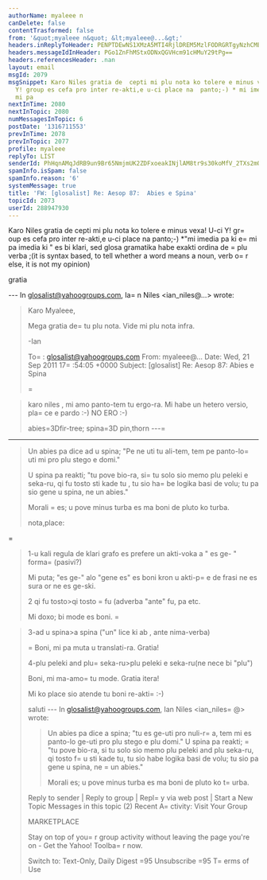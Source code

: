 ```yaml
---
authorName: myaleee n
canDelete: false
contentTrasformed: false
from: '&quot;myaleee n&quot; &lt;myaleee@...&gt;'
headers.inReplyToHeader: PENPTDEwNS1XMzA5MTI4RjlDREM5MzlFODRGRTgyNzhCMEMwQHBoeC5nYmw+
headers.messageIdInHeader: PGo1ZnFhMStxODNxQGVHcm91cHMuY29tPg==
headers.referencesHeader: .nan
layout: email
msgId: 2079
msgSnippet: Karo Niles gratia de  cepti mi plu nota ko tolere e minus vexa!  U-ci
  Y! group es cefa pro inter re-akti,e u-ci place na  panto;-) * mi imedia pa ki e
  mi pa
nextInTime: 2080
nextInTopic: 2080
numMessagesInTopic: 6
postDate: '1316711553'
prevInTime: 2078
prevInTopic: 2077
profile: myaleee
replyTo: LIST
senderId: PhHqnAMqJdRB9un9Br65NmjmUK2ZDFxoeakINjlAM8tr9s30koMfV_2TXs2mOMo3amilT1q-90gVqXyZ8dQMA6fStzLiRQ
spamInfo.isSpam: false
spamInfo.reason: '6'
systemMessage: true
title: 'FW: [glosalist] Re: Aesop 87:  Abies e Spina'
topicId: 2073
userId: 288947930
---
```


Karo Niles
gratia de  cepti mi plu nota ko tolere e minus vexa!  U-ci Y! gr=
oup es cefa pro inter re-akti,e u-ci place na  panto;-)
*"mi imedia pa ki e=
 mi pa imedia ki " es bi klari, sed  glosa gramatika habe exakti ordina de =
plu verba ;(it is syntax based, to tell whether a word means a noun, verb o=
r else, it is not my opinion)

gratia

--- In glosalist@yahoogroups.com, Ia=
n Niles <ian_niles@...> wrote:
>
> 
> 
> Karo Myaleee,
>  
> Mega gratia de=
 tu plu nota. Vide mi plu nota infra.
>  
> -Ian
>  
> 
> 
> 
> 
> 
> 
> To=
: glosalist@yahoogroups.com
> From: myaleee@...
> Date: Wed, 21 Sep 2011 17=
:54:05 +0000
> Subject: [glosalist] Re: Aesop 87: Abies e Spina
> 
>  
> 
>=
 
> karo niles , mi amo panto-tem tu ergo-ra. Mi habe un hetero versio, pla=
ce e pardo :-) NO ERO :-)
>  
> abies=3Dfir-tree; spina=3D pin,thorn
>  ---=
----
>  Un abies pa dice ad u spina; "Pe ne uti tu ali-tem, tem pe panto-lo=
 uti mi pro plu stego e domi." 
> 
> U spina pa reakti; "tu pove bio-ra, si=
 tu solo sio memo plu peleki e seka-ru, qi fu tosto sti kade tu , tu sio ha=
be logika basi de volu; tu pa sio gene u spina, ne un abies."
>  
> Morali =
es; u pove minus turba es ma boni de pluto ko turba. 
> 
> nota,place:
>  
=
> 1-u kali regula de klari grafo es prefere un akti-voka a " es ge- " forma=
(pasivi?)
>  
> <ian> Mi puta; "es ge-" alo "gene es" es boni kron u akti-p=
e de frasi ne es sura or ne es ge-ski. </ian>
> 
>  2 qi fu tosto>qi tosto =
fu (adverba "ante" fu, pa etc.
>  
> <ian> Mi doxo; bi mode es boni. </ian>=

> 
>  3-ad u spina>a spina ("un" lice ki ab , ante nima-verba)
>  
> <ian>=
 Boni, mi pa muta u translati-ra. Gratia! </ian>
> 
>  4-plu peleki and plu=
 seka-ru>plu peleki e seka-ru(ne nece bi "plu")
>  
> <ian> Boni, mi ma-amo=
 tu mode. Gratia itera! </ian>
>  
> Mi ko place sio atende tu boni re-akti=
 :-)
>  
> saluti
>  --- In glosalist@yahoogroups.com, Ian Niles <ian_niles=
@> wrote:
>  >
>  > 
> > Un abies pa dice a spina; "tu es ge-uti pro nuli-r=
a, tem mi es panto-lo ge-uti pro plu stego e plu domi." U spina pa reakti; =
"tu pove bio-ra, si tu solo sio memo plu peleki and plu seka-ru, qi tosto f=
u sti kade tu, tu sio habe logika basi de volu; tu sio pa gene u spina, ne =
un abies."
>  > 
> > Morali es; u pove minus turba es ma boni de pluto ko t=
urba.
>  >
>  
> 
> 
> 
> 
> 
> 
>  Reply to sender | Reply to group | Repl=
y via web post | Start a New Topic
> Messages in this topic (2) 
> Recent A=
ctivity:
> Visit Your Group
>  
> 
> MARKETPLACE
> 
> 
> Stay on top of you=
r group activity without leaving the page you're on - Get the Yahoo! Toolba=
r now.
>  
> 
> 
> Switch to: Text-Only, Daily Digest =95 Unsubscribe =95 T=
erms of Use
>



